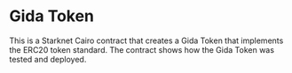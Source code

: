 # Gida Token
This is a Starknet Cairo contract that creates a Gida Token that implements the ERC20 token standard. The contract shows how the Gida Token was tested and deployed.
